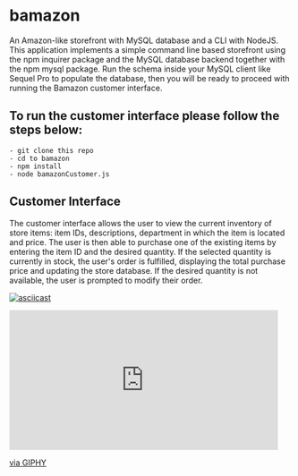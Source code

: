 # bamazon

An Amazon-like storefront with MySQL database and a CLI with NodeJS. This application implements a simple command line based storefront using the npm inquirer package and the MySQL database backend together with the npm mysql package. Run the schema inside your MySQL client like Sequel Pro to populate the database, then you will be ready to proceed with running the Bamazon customer interface.

## To run the customer interface please follow the steps below:

    - git clone this repo
    - cd to bamazon
    - npm install
    - node bamazonCustomer.js

## Customer Interface

The customer interface allows the user to view the current inventory of store items: item IDs, descriptions, department in which the item is located and price. The user is then able to purchase one of the existing items by entering the item ID and the desired quantity. If the selected quantity is currently in stock, the user's order is fulfilled, displaying the total purchase price and updating the store database. If the desired quantity is not available, the user is prompted to modify their order.

[![asciicast](https://asciinema.org/a/fWO0mqoPfHflqxqeJ2AWLqsnF.png)](https://asciinema.org/a/fWO0mqoPfHflqxqeJ2AWLqsnF)


<iframe src="https://giphy.com/embed/1gWlNmAj6cm48OQ6Zh" width="480" height="250" frameBorder="0" class="giphy-embed" allowFullScreen></iframe><p><a href="https://giphy.com/gifs/1gWlNmAj6cm48OQ6Zh">via GIPHY</a></p>
